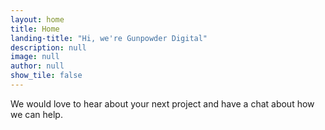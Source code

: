 ```yaml
---
layout: home
title: Home
landing-title: "Hi, we're Gunpowder Digital"
description: null
image: null
author: null
show_tile: false
---
```


We would love to hear about your next project and have a chat about how we can help.

